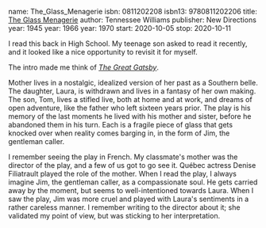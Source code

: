 name: The_Glass_Menagerie
isbn: 0811202208
isbn13: 9780811202206
title: [The Glass Menagerie](https://www.amazon.com/dp/0811202208)
author: Tennessee Williams
publisher: New Directions
year: 1945
year: 1966
year: 1970
start: 2020-10-05
stop: 2020-10-11

I read this back in High School.  My teenage son asked to read it recently, and
it looked like a nice opportunity to revisit it for myself.

The intro made me  think of _[The Great Gatsby](#The_Great_Gatsby)_.

Mother lives in a nostalgic, idealized version of her past as a Southern belle.
The daughter, Laura, is withdrawn and lives in a fantasy of her own making.  The
son, Tom, lives a stifled live, both at home and at work, and dreams of open
adventure, like the father who left sixteen years prior.  The play is his memory
of the last moments he lived with his mother and sister, before he abandoned
them in his turn.  Each is a fragile piece of glass that gets knocked over when
reality comes barging in, in the form of Jim, the gentleman caller.

I remember seeing the play in French.  My classmate's mother was the director of
the play, and a few of us got to go see it.  Qu&eacute;bec actress Denise
Filiatrault played the role of the mother.  When I read the play, I always
imagine Jim, the gentleman caller, as a compassionate soul.  He gets carried
away by the moment, but seems to well-intentioned towards Laura.  When I saw the
play, Jim was more cruel and played with Laura's sentiments in a rather careless
manner.  I remember writing to the director about it; she validated my point of
view, but was sticking to her interpretation.
